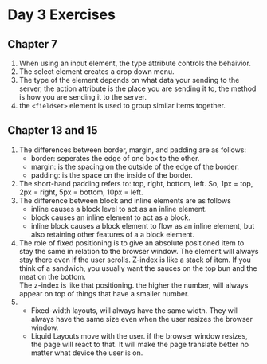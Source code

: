 # Day 3 Exercises

## Chapter 7
1. When using an input element, the type attribute controls the behaivior.
2. The select element creates a drop down menu.
3. The type of the element depends on what data your sending to the server, the action attribute is the place you are sending it to, the method is how you are sending it to the server.
4. the `<fieldset>` element is used to group similar items together.

## Chapter 13 and 15
1. The differences between border, margin, and padding are as follows:
    - border: seperates the edge of one box to the other.
    - margin: is the spacing on the outside of the edge of the border.
    - padding: is the space on the inside of the border.
2. The short-hand padding refers to: top, right, bottom, left. So, 1px = top, 2px = right, 5px = bottom, 10px = left.
3. The difference between block and inline elements are as follows
    - inline causes a block level to act as an inline element.
    - block causes an inline element to act as a block.
    - inline block causes a block element to flow as an inline element, but also retaining other features of a a block element.
4. The role of fixed positioning is to give an absolute positioned item to stay the same in relation to the browser window. The element will always stay there even if the user scrolls. Z-index is like a stack of item. If you think of a sandwich, you usually want the sauces on the top bun and the meat on the bottom. <br /> The z-index is like that positioning. the higher the number, will always appear on top of things that have a smaller number.
5.  - Fixed-width layouts, will always have the same width. They will always have the same size even when the user resizes the browser window. 
    - Liquid Layouts move with the user. if the browser window resizes, the page will react to that. It will make the page translate better no matter what device the user is on.
